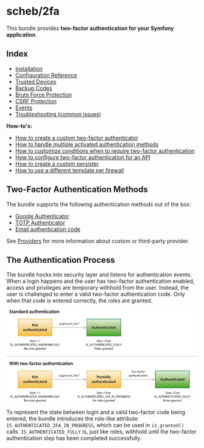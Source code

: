 scheb/2fa
=========

This bundle provides **two-factor authentication for your Symfony application**.

## Index

- [Installation](installation.md)
- [Configuration Reference](configuration.md)
- [Trusted Devices](trusted_device.md)
- [Backup Codes](backup_codes.md)
- [Brute Force Protection](brute_force_protection.md)
- [CSRF Protection](csrf_protection.md)
- [Events](events.md)
- [Troubleshooting (common issues)](troubleshooting.md)

**How-to's:**

- [How to create a custom two-factor authenticator](providers/custom.md)
- [How to handle multiple activated authentication methods](multi_authentication.md)
- [How to customize conditions when to require two-factor authentication](conditions.md)
- [How to configure two-factor authentication for an API](api.md)
- [How to create a custom persister](persister.md)
- [How to use a different template per firewall](firewall_template.md)


## Two-Factor Authentication Methods

The bundle supports the following authentication methods out of the box:

  - [Google Authenticator](providers/google.md)
  - [TOTP Authenticator](providers/totp.md)
  - [Email authentication code](providers/email.md)

See [Providers](providers/index.md) for more information about custom or third-party provider.


## The Authentication Process

The bundle hocks into security layer and listens for authentication events. When a login happens and the user has
two-factor authentication enabled, access and privileges are temporary withhold from the user. Instead, the user is
challenged to enter a valid two-factor authentication code. Only when that code is entered correctly, the roles are
granted.

![Authentication process](authentication-process.png)

To represent the state between login and a valid two-factor code being entered, the bundle introduces the role-like
attribute `IS_AUTHENTICATED_2FA_IN_PROGRESS`, which can be used in `is_granted()` calls. `IS_AUTHENTICATED_FULLY` is,
just like roles, withhold until the two-factor authentication step has been completed successfully.
